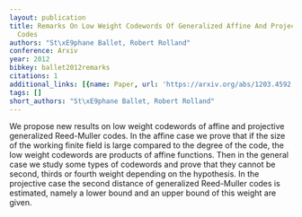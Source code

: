 ```yaml
---
layout: publication
title: Remarks On Low Weight Codewords Of Generalized Affine And Projective Reed-muller
  Codes
authors: "St\xE9phane Ballet, Robert Rolland"
conference: Arxiv
year: 2012
bibkey: ballet2012remarks
citations: 1
additional_links: [{name: Paper, url: 'https://arxiv.org/abs/1203.4592'}]
tags: []
short_authors: "St\xE9phane Ballet, Robert Rolland"
---
```

We propose new results on low weight codewords of affine and projective
generalized Reed-Muller codes. In the affine case we prove that if the size of
the working finite field is large compared to the degree of the code, the low
weight codewords are products of affine functions. Then in the general case we
study some types of codewords and prove that they cannot be second, thirds or
fourth weight depending on the hypothesis. In the projective case the second
distance of generalized Reed-Muller codes is estimated, namely a lower bound
and an upper bound of this weight are given.